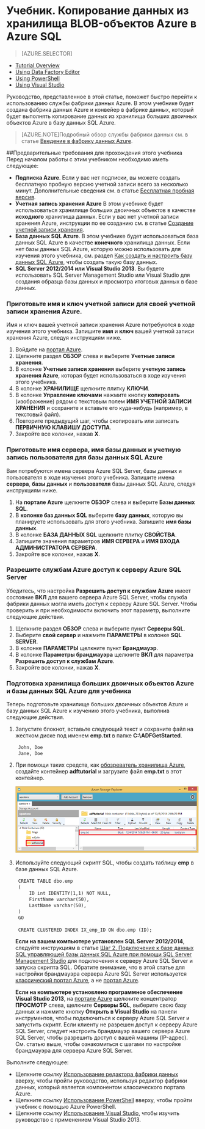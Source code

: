 <properties
	pageTitle="Учебник. Использование действия копирования в конвейере фабрики данных Azure"
	description="В этом учебнике показано, как использовать действие копирования в конвейере фабрики данных Azure для копирования данных из больших двоичных объектов Azure в базу данных SQL Azure."
	services="data-factory"
	documentationCenter=""
	authors="spelluru"
	manager="jhubbard"
	editor="monicar"/>

<tags
	ms.service="data-factory"
	ms.workload="data-services"
	ms.tgt_pltfrm="na"
	ms.devlang="na"
	ms.topic="get-started-article" 
	ms.date="11/02/2015"
	ms.author="spelluru"/>

# Учебник. Копирование данных из хранилища BLOB-объектов Azure в Azure SQL
> [AZURE.SELECTOR]
- [Tutorial Overview](data-factory-get-started.md)
- [Using Data Factory Editor](data-factory-get-started-using-editor.md)
- [Using PowerShell](data-factory-monitor-manage-using-powershell.md)
- [Using Visual Studio](data-factory-get-started-using-vs.md)

Руководство, представленное в этой статье, поможет быстро перейти к использованию службы фабрики данных Azure. В этом учебнике будет создана фабрика данных Azure и конвейер в фабрике данных, который будет выполнять копирование данных из хранилища больших двоичных объектов Azure в базу данных SQL Azure.

> [AZURE.NOTE]Подробный обзор службы фабрики данных см. в статье [Введение в фабрику данных Azure][data-factory-introduction].

##Предварительные требования для прохождения этого учебника
Перед началом работы с этим учебником необходимо иметь следующее:

- **Подписка Azure**. Если у вас нет подписки, вы можете создать бесплатную пробную версию учетной записи всего за несколько минут. Дополнительные сведения см. в статье [Бесплатная пробная версия][azure-free-trial].
- **Учетная запись хранения Azure** В этом учебнике будет использоваться хранилище больших двоичных объектов в качестве **исходного** хранилища данных. Если у вас нет учетной записи хранения Azure, инструкции по ее созданию см. в статье [Создание учетной записи хранения][data-factory-create-storage].
- **База данных SQL Azure**. В этом учебнике будет использоваться база данных SQL Azure в качестве **конечного** хранилища данных. Если нет базы данных SQL Azure, которую можно использовать для изучения этого учебника, см. раздел [Как создать и настроить базу данных SQL Azure][data-factory-create-sql-database], чтобы создать такую базу данных.
- **SQL Server 2012/2014 или Visual Studio 2013**. Вы будете использовать SQL Server Management Studio или Visual Studio для создания образца базы данных и просмотра итоговых данных в базе данных.  

### Приготовьте имя и ключ учетной записи для своей учетной записи хранения Azure.
Имя и ключ вашей учетной записи хранения Azure потребуются в ходе изучения этого учебника. Запишите **имя** и **ключ** вашей учетной записи хранения Azure, следуя инструкциям ниже.

1. Войдите на [портал Azure][azure-portal].
2. Щелкните раздел **ОБЗОР** слева и выберите **Учетные записи хранения**.
3. В колонке **Учетные записи хранения** выберите **учетную запись хранения Azure**, которая будет использоваться в ходе изучения этого учебника.
4. В колонке **ХРАНИЛИЩЕ** щелкните плитку **КЛЮЧИ**.
5. В колонке **Управление ключами** нажмите кнопку **копировать** (изображение) рядом с текстовым полем **ИМЯ УЧЕТНОЙ ЗАПИСИ ХРАНЕНИЯ** и сохраните и вставьте его куда-нибудь (например, в текстовый файл).  
6. Повторите предыдущий шаг, чтобы скопировать или записать **ПЕРВИЧНУЮ КЛАВИШУ ДОСТУПА**.
7. Закройте все колонки, нажав **X**.

### Приготовьте имя сервера, имя базы данных и учетную запись пользователя для базы данных SQL Azure
Вам потребуются имена сервера Azure SQL Server, базы данных и пользователя в ходе изучения этого учебника. Запишите имена **сервера**, **базы данных** и **пользователя** базы данных SQL Azure, следуя инструкциям ниже.

1. На **портале Azure** щелкните **ОБЗОР** слева и выберите **Базы данных SQL**.
2. В **колонке баз данных SQL** выберите **базу данных**, которую вы планируете использовать для этого учебника. Запишите **имя базы данных**.  
3. В колонке **БАЗА ДАННЫХ SQL** щелкните плитку **СВОЙСТВА**.
4. Запишите значения параметров **ИМЯ СЕРВЕРА** и **ИМЯ ВХОДА АДМИНИСТРАТОРА СЕРВЕРА**.
5. Закройте все колонки, нажав **X**.

### Разрешите службам Azure доступ к серверу Azure SQL Server
Убедитесь, что настройка **Разрешить доступ к службам Azure** имеет состояние **ВКЛ** для вашего сервера Azure SQL Server, чтобы служба фабрики данных могла иметь доступ к серверу Azure SQL Server. Чтобы проверить и при необходимости включить этот параметр, выполните следующие действия.

1. Щелкните раздел **ОБЗОР** слева и выберите пункт **Серверы SQL**.
2. Выберите **свой сервер** и нажмите **ПАРАМЕТРЫ** в колонке **SQL SERVER**.
3. В колонке **ПАРАМЕТРЫ** щелкните пункт **Брандмауэр**.
4. В колонке **Параметры брандмауэра** щелкните **ВКЛ** для параметра **Разрешить доступ к службам Azure**.
5. Закройте все колонки, нажав **X**.

### Подготовка хранилища больших двоичных объектов Azure и базы данных SQL Azure для учебника
Теперь подготовьте хранилище больших двоичных объектов Azure и базу данных SQL Azure к изучению этого учебника, выполнив следующие действия.

1. Запустите блокнот, вставьте следующий текст и сохраните файл на жестком диске под именем **emp.txt** в папке **C:\\ADFGetStarted**.

        John, Doe
		Jane, Doe

2. При помощи таких средств, как [обозреватель хранилища Azure](https://azurestorageexplorer.codeplex.com/), создайте контейнер **adftutorial** и загрузите файл **emp.txt** в этот контейнер.

    ![Обозреватель хранилищ Azure](./media/data-factory-get-started/getstarted-storage-explorer.png)
3. Используйте следующий скрипт SQL, чтобы создать таблицу **emp** в базе данных SQL Azure.  


        CREATE TABLE dbo.emp
		(
			ID int IDENTITY(1,1) NOT NULL,
			FirstName varchar(50),
			LastName varchar(50),
		)
		GO

		CREATE CLUSTERED INDEX IX_emp_ID ON dbo.emp (ID);

	**Если на вашем компьютере установлен SQL Server 2012/2014**, следуйте инструкциям в статье [Шаг 2. Подключение к базе данных SQL управляющей базы данных SQL Azure при помощи SQL Server Management Studio][sql-management-studio] для подключения к серверу Azure SQL Server и запуска скрипта SQL. Обратите внимание, что в этой статье для настройки брандмауэра сервера Azure SQL Server используется [классический портал Azure](http://manage.windowsazure.com), а не [портал Azure](http://portal.azure.com).

	**Если на компьютере установлено программное обеспечение Visual Studio 2013**, на [портале Azure](http://portal.azure.com) щелкните концентратор **ПРОСМОТР** слева, щелкните **Серверы SQL**, выберите свою базу данных и нажмите кнопку **Открыть в Visual Studio** на панели инструментов, чтобы подключиться к серверу Azure SQL Server и запустить скрипт. Если клиенту не разрешен доступ к серверу Azure SQL Server, следует настроить брандмауэр вашего сервера Azure SQL Server, чтобы разрешить доступ с вашей машины (IP-адрес). См. статью выше, чтобы ознакомиться с шагами по настройке брандмауэра для сервера Azure SQL Server.


Выполните следующее:

- Щелкните ссылку [Использование редактора фабрики данных](data-factory-get-started-using-editor.md) вверху, чтобы пройти руководство, используя редактор фабрики данных, который является компонентом классического портала Azure.
- Щелкните ссылку [Использование PowerShell](data-factory-monitor-manage-using-powershell.md) вверху, чтобы пройти учебник с помощью Azure PowerShell.
- Щелкните ссылку [Использование Visual Studio](data-factory-get-started-using-vs.md), чтобы изучить руководство с применением Visual Studio 2013.
 


<!--Link references-->
[azure-free-trial]: http://azure.microsoft.com/pricing/free-trial/
[azure-portal]: https://portal.azure.com/
[sql-management-studio]: http://azure.microsoft.com/documentation/articles/sql-database-manage-azure-ssms/#Step2

[monitor-manage-using-powershell]: data-factory-monitor-manage-using-powershell.md
[data-factory-introduction]: data-factory-introduction.md
[data-factory-create-storage]: http://azure.microsoft.com/documentation/articles/storage-create-storage-account/#create-a-storage-account
[data-factory-create-sql-database]: ../sql-database/sql-database-get-started.md

<!---HONumber=AcomDC_0107_2016-->